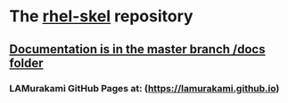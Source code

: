 # The [rhel-skel](https://lamurakami.github.io/rhel-skel) repository

## [Documentation is in the master branch /docs folder](https://github.com/LAMurakami/rhel-skel/tree/master/docs)

### LAMurakami GitHub Pages at: (https://lamurakami.github.io)
